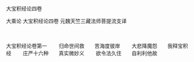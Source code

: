 <!-- { "loadSidebar": true } -->
大宝积经论四卷


大乘论
大宝积经论四卷
元魏天竺三藏法师菩提流支译


　　

大宝积经论卷第一
　　归命世间救　　苦海度彼岸
　　大悲降魔怨　　我释宝积经
　　庄严十六种　　真实微妙义
　　欲令法久住　　自利利他故
